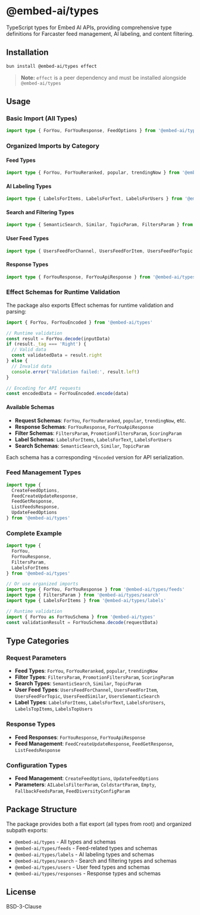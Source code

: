# @embed-ai/types

TypeScript types for Embed AI APIs, providing comprehensive type definitions for Farcaster feed management, AI labeling, and content filtering.

## Installation

```bash
bun install @embed-ai/types effect
```

> **Note:** `effect` is a peer dependency and must be installed alongside `@embed-ai/types`

## Usage

### Basic Import (All Types)

```typescript
import type { ForYou, ForYouResponse, FeedOptions } from '@embed-ai/types'
```

### Organized Imports by Category

#### Feed Types
```typescript
import type { ForYou, ForYouReranked, popular, trendingNow } from '@embed-ai/types/feeds'
```

#### AI Labeling Types
```typescript
import type { LabelsForItems, LabelsForText, LabelsForUsers } from '@embed-ai/types/labels'
```

#### Search and Filtering Types
```typescript
import type { SemanticSearch, Similar, TopicParam, FiltersParam } from '@embed-ai/types/search'
```

#### User Feed Types
```typescript
import type { UsersFeedForChannel, UsersFeedForItem, UsersFeedForTopic } from '@embed-ai/types/users'
```

#### Response Types
```typescript
import type { ForYouResponse, ForYouApiResponse } from '@embed-ai/types/responses'
```

### Effect Schemas for Runtime Validation

The package also exports Effect schemas for runtime validation and parsing:

```typescript
import { ForYou, ForYouEncoded } from '@embed-ai/types'

// Runtime validation
const result = ForYou.decode(inputData)
if (result._tag === 'Right') {
  // Valid data
  const validatedData = result.right
} else {
  // Invalid data
  console.error('Validation failed:', result.left)
}

// Encoding for API requests
const encodedData = ForYouEncoded.encode(data)
```

#### Available Schemas
- **Request Schemas**: `ForYou`, `ForYouReranked`, `popular`, `trendingNow`, etc.
- **Response Schemas**: `ForYouResponse`, `ForYouApiResponse`
- **Filter Schemas**: `FiltersParam`, `PromotionFiltersParam`, `ScoringParam`
- **Label Schemas**: `LabelsForItems`, `LabelsForText`, `LabelsForUsers`
- **Search Schemas**: `SemanticSearch`, `Similar`, `TopicParam`

Each schema has a corresponding `*Encoded` version for API serialization.

### Feed Management Types

```typescript
import type { 
  CreateFeedOptions, 
  FeedCreateUpdateResponse, 
  FeedGetResponse,
  ListFeedsResponse,
  UpdateFeedOptions 
} from '@embed-ai/types'
```

### Complete Example

```typescript
import type { 
  ForYou, 
  ForYouResponse, 
  FiltersParam,
  LabelsForItems 
} from '@embed-ai/types'

// Or use organized imports
import type { ForYou, ForYouResponse } from '@embed-ai/types/feeds'
import type { FiltersParam } from '@embed-ai/types/search'
import type { LabelsForItems } from '@embed-ai/types/labels'

// Runtime validation
import { ForYou as ForYouSchema } from '@embed-ai/types'
const validationResult = ForYouSchema.decode(requestData)
```

## Type Categories

### Request Parameters
- **Feed Types**: `ForYou`, `ForYouReranked`, `popular`, `trendingNow`
- **Filter Types**: `FiltersParam`, `PromotionFiltersParam`, `ScoringParam`
- **Search Types**: `SemanticSearch`, `Similar`, `TopicParam`
- **User Feed Types**: `UsersFeedForChannel`, `UsersFeedForItem`, `UsersFeedForTopic`, `UsersFeedSimilar`, `UsersSemanticSearch`
- **Label Types**: `LabelsForItems`, `LabelsForText`, `LabelsForUsers`, `LabelsTopItems`, `LabelsTopUsers`

### Response Types
- **Feed Responses**: `ForYouResponse`, `ForYouApiResponse`
- **Feed Management**: `FeedCreateUpdateResponse`, `FeedGetResponse`, `ListFeedsResponse`

### Configuration Types
- **Feed Management**: `CreateFeedOptions`, `UpdateFeedOptions`
- **Parameters**: `AILabelsFilterParam`, `ColdstartParam`, `Empty`, `FallbackFeedsParam`, `FeedDiversityConfigParam`

## Package Structure

The package provides both a flat export (all types from root) and organized subpath exports:

- `@embed-ai/types` - All types and schemas
- `@embed-ai/types/feeds` - Feed-related types and schemas
- `@embed-ai/types/labels` - AI labeling types and schemas  
- `@embed-ai/types/search` - Search and filtering types and schemas
- `@embed-ai/types/users` - User feed types and schemas
- `@embed-ai/types/responses` - Response types and schemas

## License

BSD-3-Clause 
